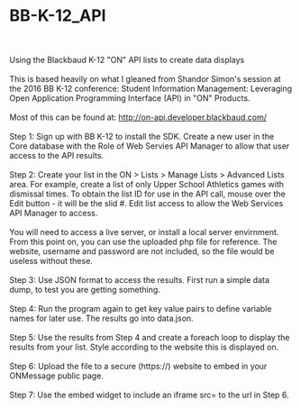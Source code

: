 # BB-K-12_API<br/><br/>
Using the Blackbaud K-12 "ON" API lists to create data displays<br/><br/>
This is based heavily on what I gleaned from Shandor Simon's session at the 2016 BB K-12 conference: Student Information Management: Leveraging Open Application Programming Interface (API) in "ON" Products.<br/><br/>
Most of this can be found at: http://on-api.developer.blackbaud.com/<br/><br/>
Step 1: Sign up with BB K-12 to install the SDK. Create a new user in the Core database with the Role of Web Servies API Manager to allow that user access to the API results.<br/><br/>
Step 2: Create your list in the ON > Lists > Manage Lists > Advanced Lists area. For example, create a list of only Upper School Athletics games with dismissal times. To obtain the list ID for use in the API call, mouse over the Edit button - it will be the slid #. Edit list access to allow the Web Services API Manager to access.<br/><br/>
You will need to access a live server, or install a local server envirnment. From this point on, you can use the uploaded php file for reference.  The website, username and password are not included, so the file would be useless without these.<br/><br/>
Step 3: Use JSON format to access the results. First run a simple data dump, to test you are getting something. <br/><br/>
Step 4: Run the program again to get key value pairs to define variable names for later use. The results go into data.json.<br/><br/>
Step 5: Use the results from Step 4 and create a foreach loop to display the results from your list. Style according to the website this is displayed on.<br/><br/>
Step 6: Upload the file to a secure (https://) website to embed in your ONMessage public page.<br/><br/>
Step 7: Use the embed widget to include an iframe src= to the url in Step 6.<br/><br/>
